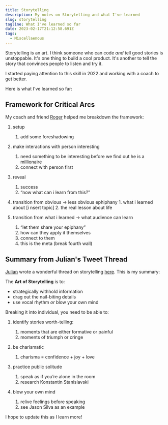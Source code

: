 ```yaml
---
title: Storytelling
description: My notes on Storytelling and what I've learned
slug: storytelling
tagline: What I've learned so far
date: 2023-02-17T21:12:58.691Z
tags:
  - Miscellaenous
---
```

S﻿torytelling is an art. I think someone who can code *and* tell good stories is unstoppable. It's one thing to build a cool product. It's another to tell the story that convinces people to listen and try it.

I started paying attention to this skill in 2022 and working with a coach to get better.

H﻿ere is what I've learned so far:

## Framework for Critical Arcs

M﻿y coach and friend [Roger](https://twitter.com/rogertippingII) helped me breakdown the framework:

1. setup

   1. add some foreshadowing
2. make interactions with person interesting

   1. need something to be interesting before we find out he is a millionaire 
   2. connect with person first
3. reveal

   1. success
   2. “now what can i learn from this?”
4. transition from obvious → less obvious ephiphany
       1. what i learned about \[i
   nsert topic]
       2. the real lesson about life
5. transition from what i learned → what audience can learn

   1. “let them share your epiphany” 
   2. how can they apply it themselves
   3. connect to them 
   4. this is the meta (break fourth wall)

## Summary from Julian's Tweet Thread 

[J﻿ulian](https://twitter.com/Julian) wrote a wonderful thread on storytelling [here](https://twitter.com/Julian/status/1563588259942264832). This is my summary:

The **Art of Storytelling** is to:

* strategically withhold information
* drag out the nail-biting details
* use vocal rhythm *or* blow your own mind

Breaking it into individual, you need to be able to:

1. identify stories worth-telling:

   1. moments that are either formative or painful
   2. moments of triumph or cringe 
2. be charismatic

   1. charisma = confidence + joy + love
3. practice public solitude 

   1. speak as if you’re alone in the room
   2. research Konstantin Stanislavski
4. blow your own mind

   1. relive feelings before speaking
   2. see Jason Silva as an example

I﻿ hope to update this as I learn more!